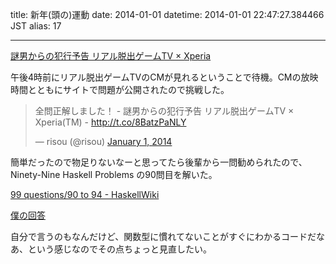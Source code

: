 title: 新年(頭の)運動
date: 2014-01-01
datetime: 2014-01-01 22:47:27.384466 JST
alias: 17

---

[謎男からの犯行予告 リアル脱出ゲームTV × Xperia](http://www.tbs.co.jp/realdgameTV/xperia/)



午後4時前にリアル脱出ゲームTVのCMが見れるということで待機。CMの放映時間とともにサイトで問題が公開されたので挑戦した。



<blockquote class="twitter-tweet" lang="en"><p>全問正解しました！ - 謎男からの犯行予告 リアル脱出ゲームTV × Xperia(TM) - <a href="http://t.co/8BatzPaNLY">http://t.co/8BatzPaNLY</a></p>&mdash; risou (@risou) <a href="https://twitter.com/risou/statuses/418279795286228992">January 1, 2014</a></blockquote>

<script async src="//platform.twitter.com/widgets.js" charset="utf-8"></script>



簡単だったので物足りないなーと思ってたら後輩から一問勧められたので、 Ninety-Nine Haskell Problems の90問目を解いた。



[99 questions/90 to 94 - HaskellWiki](http://www.haskell.org/haskellwiki/99_questions/90_to_94)



[僕の回答](https://gist.github.com/risou/8206613)



自分で言うのもなんだけど、関数型に慣れてないことがすぐにわかるコードだなあ、という感じなのでその点ちょっと見直したい。
